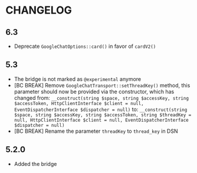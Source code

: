 CHANGELOG
=========

6.3
---

 * Deprecate `GoogleChatOptions::card()` in favor of `cardV2()`

5.3
---

 * The bridge is not marked as `@experimental` anymore
 * [BC BREAK] Remove `GoogleChatTransport::setThreadKey()` method, this parameter should now be provided via the constructor,
   which has changed from:
   `__construct(string $space, string $accessKey, string $accessToken, HttpClientInterface $client = null, EventDispatcherInterface $dispatcher = null)`
   to:
   `__construct(string $space, string $accessKey, string $accessToken, string $threadKey = null, HttpClientInterface $client = null, EventDispatcherInterface $dispatcher = null)`
 * [BC BREAK] Rename the parameter `threadKey` to `thread_key` in DSN

5.2.0
-----

 * Added the bridge

